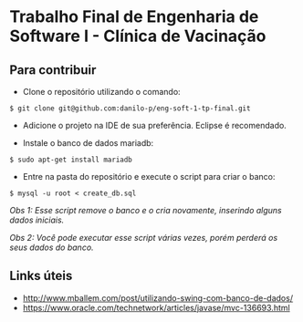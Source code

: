 # Trabalho Final de Engenharia de Software I - Clínica de Vacinação

## Para contribuir

- Clone o repositório utilizando o comando:
```shell
$ git clone git@github.com:danilo-p/eng-soft-1-tp-final.git
```

- Adicione o projeto na IDE de sua preferência. Eclipse é recomendado.


- Instale o banco de dados mariadb:
```shell
$ sudo apt-get install mariadb
```

- Entre na pasta do repositório e execute o script para criar o banco:
```shell
$ mysql -u root < create_db.sql
```
*Obs 1: Esse script remove o banco e o cria novamente, inserindo  alguns dados iniciais.*

*Obs 2: Você pode executar esse script várias vezes, porém perderá os seus dados do banco.*


##  Links úteis
- http://www.mballem.com/post/utilizando-swing-com-banco-de-dados/
- https://www.oracle.com/technetwork/articles/javase/mvc-136693.html


